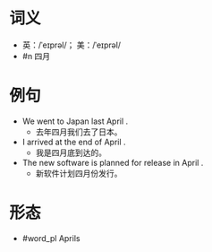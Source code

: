 # 词义
- 英：/ˈeɪprəl/； 美：/ˈeɪprəl/
- #n 四月
# 例句
- We went to Japan last April .
	- 去年四月我们去了日本。
- I arrived at the end of April .
	- 我是四月底到达的。
- The new software is planned for release in April .
	- 新软件计划四月份发行。
# 形态
- #word_pl Aprils
